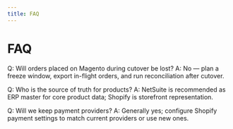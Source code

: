 ```yaml
---
title: FAQ
---
```


# FAQ

Q: Will orders placed on Magento during cutover be lost?
A: No — plan a freeze window, export in-flight orders, and run reconciliation after cutover.

Q: Who is the source of truth for products?
A: NetSuite is recommended as ERP master for core product data; Shopify is storefront representation.

Q: Will we keep payment providers?
A: Generally yes; configure Shopify payment settings to match current providers or use new ones.
